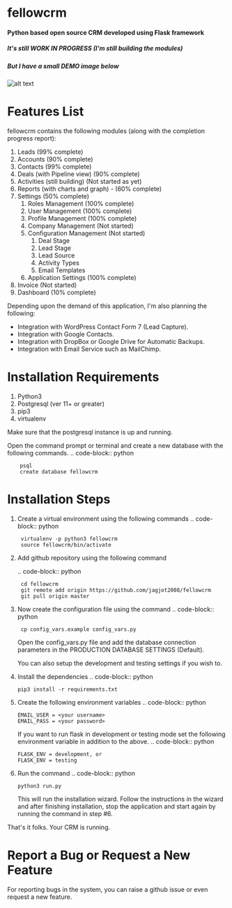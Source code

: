 # fellowcrm

#### Python based open source CRM developed using Flask framework

##### It's still WORK IN PROGRESS (I'm still building the modules)
##### But I have a small DEMO image below
![alt text](https://i.ibb.co/BsWm9Kf/fellowcrm-demo1.gif)

Features List
============

fellowcrm contains the following modules (along with the 
completion progress report):

   1. Leads (99% complete)
   2. Accounts (90% complete)
   3. Contacts (99% complete)
   4. Deals (with Pipeline view) (90% complete)
   5. Activities (still building) (Not started as yet)
   6. Reports (with charts and graph) - (60% complete)
   7. Settings (50% complete)
       1. Roles Management (100% complete)
       2. User Management (100% complete)
       3. Profile Management (100% complete)
       4. Company Management (Not started)
       5. Configuration Management (Not started)
            1. Deal Stage
            2. Lead Stage
            3. Lead Source
            4. Activity Types
            5. Email Templates
       6. Application Settings (100% complete)
   8. Invoice (Not started)
   9. Dashboard (10% complete)
   
Depending upon the demand of this application, I'm also planning the
following:

   * Integration with WordPress Contact Form 7 (Lead Capture).
   * Integration with Google Contacts.
   * Integration with DropBox or Google Drive for Automatic Backups.
   * Integration with Email Service such as MailChimp.
   
Installation Requirements
============

1. Python3
2. Postgresql (ver 11+ or greater)
2. pip3
3. virtualenv

Make sure that the postgresql instance is up and running.

Open the command prompt or terminal and 
create a new database with the following commands.
    .. code-block:: python
    
        psql
        create database fellowcrm

Installation Steps
============

1. Create a virtual environment using the following commands
    .. code-block:: python
    
        virtualenv -p python3 fellowcrm
        source fellowcrm/bin/activate
        
2. Add github repository using the following command

    .. code-block:: python
    
        cd fellowcrm
        git remote add origin https://github.com/jagjot2008/fellowcrm
        git pull origin master
        
3. Now create the configuration file using the command
    .. code-block:: python
    
        cp config_vars.example config_vars.py
        
    Open the config_vars.py file and add the database connection 
    parameters in the PRODUCTION DATABASE SETTINGS (Default). 
    
    You can also setup the development and testing settings if you wish to.
        
3. Install the dependencies
   .. code-block:: python

       pip3 install -r requirements.txt

4. Create the following environment variables
   .. code-block:: python
   
       EMAIL_USER = <your username>
       EMAIL_PASS = <your password>
       
   If you want to run flask in development or testing mode set
   the following environment variable in addition to the above.
   .. code-block:: python
   
       FLASK_ENV = development, or
       FLASK_ENV = testing
   
5. Run the command
   .. code-block:: python
   
       python3 run.py
       
   This will run the installation wizard. Follow the instructions
   in the wizard and after finishing installation, stop the 
   application and start again by running the command in step #6.
   
That's it folks. Your CRM is running.

Report a Bug or Request a New Feature
================================

For reporting bugs in the system, you can raise a github issue or even request
a new feature.



